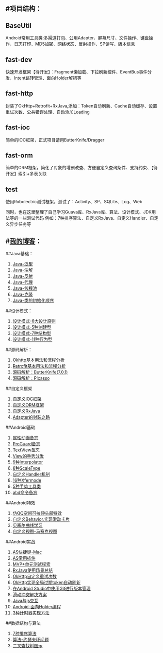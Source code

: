 #项目结构：
---

## BaseUtil
Android常用工具类:多渠道打包、公用Adapter、屏幕尺寸、文件操作、键盘操作、日志打印、MD5加密、网络状态、反射操作、SP读写、版本信息

## fast-dev
快速开发框架【待开发】：Fragment懒加载、下拉刷新控件、EventBus事件分发、Intent跳转管理、面向Holder解耦等

## fast-http 
封装了OkHttp+Retrofit+RxJava,添加：Token自动刷新、Cache自动缓存、设置重试次数、公共错误处理、自动添加Loading

## fast-ioc 
简单的IOC框架，正式项目请用ButterKnife/Dragger

## fast-orm 
简单的ORM框架，简化了对象的增删改查、方便自定义查询条件、支持约束、【待开发】索引+多表关联

## test 
使用Robolectric测试框架，测试了：Activity、SP、SQLite、Log、Web

同时，也在这里整理了自己学习Guava库、RxJava库、算法、设计模式、JDK用法等的一些测试代码
例如：7种排序算法、自定义RxJava、自定义Handler、自定义异步任务等

#[我的博客](http://www.jianshu.com/users/507f45931bd6/latest_articles)：
---

##Java基础：
1. [Java-泛型](http://www.jianshu.com/p/476fd01451a4)
1. [Java-注解](http://www.jianshu.com/p/4cd6dd109d85)
1. [Java-反射](http://www.jianshu.com/p/7146f59af101)
1. [Java-代理](http://www.jianshu.com/p/301446de9918)
1. [Java-线程池](http://www.jianshu.com/p/81e8bbcb0a10)
1. [Java-克隆](http://www.jianshu.com/p/8159f53b5e25)
1. [Java-类的初始化顺序](http://www.jianshu.com/p/b14c4d68bc34)

##设计模式：
1. [设计模式-6大设计原则](http://www.jianshu.com/p/8c8412f7896e)
1. [设计模式-5种创建型](http://www.jianshu.com/p/3dd2c35e6285)
1. [设计模式-7种结构型](http://www.jianshu.com/p/2457db7f413c)
1. [设计模式-11种行为型](http://www.jianshu.com/p/018f150a10bc)

##源码解析：
1. [Okhttp基本用法和流程分析](http://www.jianshu.com/p/db197279f053)
1. [Retrofit基本用法和流程分析](http://www.jianshu.com/p/94ca8a284ebb)
1. [源码解析：ButterKnife(7.0.1)](http://www.jianshu.com/p/8a6b8aa8ff33)
1. [源码解析：Picasso](http://www.jianshu.com/p/4b0a70165e48)

##自定义框架
1. [自定义IOC框架](http://www.jianshu.com/p/c676a9d39786)
1. [自定义ORM框架](http://www.jianshu.com/p/efba22855502)
1. [自定义RxJava](http://www.jianshu.com/p/68160c4bd9dc)
1. [Adapter的封装之路](http://www.jianshu.com/p/f530318be47a)

##Android基础
1. [属性动画备忘](http://www.jianshu.com/p/3bd711123c23)
1. [ProGuard备忘](http://www.jianshu.com/p/cdd30c1e7cbc)
1. [TextView备忘](http://www.jianshu.com/p/12fe89964b11)
1. [View的手势分发](http://www.jianshu.com/p/9ceb49e7d5e0)
1. [9种Interpolator](http://www.jianshu.com/p/ded680fb0304)
1. [8种ScaleType](http://www.jianshu.com/p/ea8a48768a2e)
1. [自定义Handler机制](http://www.jianshu.com/p/47891e20c284)
1. [16种Xfermode](http://www.jianshu.com/p/b0b42d560506)
1. [5种手势工具类](http://www.jianshu.com/p/5aeaff6f92a7)
1. [abd命令备忘](http://www.jianshu.com/p/809c77558b60)

##Android特效
1. [仿QQ空间可拉伸头部特效](http://www.jianshu.com/p/981455141930)
1. [自定义Behavior,实现滑动卡片](http://www.jianshu.com/p/f0e380129a19)
1. [贝塞尔曲线学习](http://www.jianshu.com/p/5982e2322f3b)
1. [自定义视图-马赛克视图](http://www.jianshu.com/p/2abea1bbf11c)

##Android实战
1. [AS快捷键-Mac](http://www.jianshu.com/p/36408300a62c)
1. [AS常用插件](http://www.jianshu.com/p/e916474150d2)
1. [MVP+单元测试探索](http://www.jianshu.com/p/3e3459d0fe25)
1. [RxJava使用场景总结](http://www.jianshu.com/p/2d567b1d93c3)
1. [OkHttp自定义重试次数](http://www.jianshu.com/p/d878daad0fbd)
1. [OkHttp实现全局过期token自动刷新](http://www.jianshu.com/p/8d1ee61bc2d2)
1. [在Android Studio中使用Git进行版本管理](http://www.jianshu.com/p/cb5a4252e53b)
1. [滑动冲突解决方案](http://www.jianshu.com/p/60301888db49)
1. [Java与js交互](http://www.jianshu.com/p/1b32bd1f151a)
1. [Android-面向Holder编程](http://www.jianshu.com/p/d388808b8987)
1. [3种计时器实现方法](http://www.jianshu.com/p/378fb72aa093)

##数据结构与算法
1. [7种排序算法](http://www.jianshu.com/p/93c4c2876c61)
1. [算法-约瑟夫环问题](http://www.jianshu.com/p/8e794879dd29)
1. [二叉查找树图示](http://www.jianshu.com/p/8f8876c9459d)
